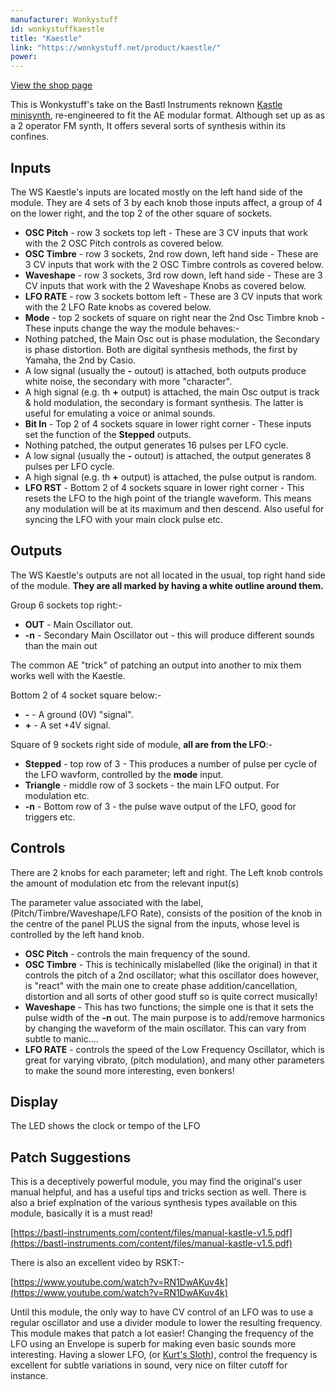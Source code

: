 ```yaml
---
manufacturer: Wonkystuff
id: wonkystuffkaestle
title: "Kaestle"
link: "https://wonkystuff.net/product/kaestle/"
power: 
---
```



[View the shop page](https://wonkystuff.net/product/kaestle/)

This is Wonkystuff's take on the Bastl Instruments reknown [Kastle minisynth](https://bastl-instruments.com/instruments/kastle/), re-engineered to fit the AE modular format. Although set up as as a 2 operator FM synth, It offers several sorts of synthesis within its confines.

## Inputs

The WS Kaestle's inputs are located mostly on the left hand side of the module. They are 4 sets of 3 by each knob those inputs affect, a group of 4 on the lower right, and the top 2 of the other square of sockets.

*   **OSC Pitch** - row 3 sockets top left - These are 3 CV inputs that work with the 2 OSC Pitch controls as covered below.
*   **OSC Timbre** - row 3 sockets, 2nd row down, left hand side - These are 3 CV inputs that work with the 2 OSC Timbre controls as covered below.
*   **Waveshape** - row 3 sockets, 3rd row down, left hand side - These are 3 CV inputs that work with the 2 Waveshape Knobs as covered below.
*   **LFO RATE** - row 3 sockets bottom left - These are 3 CV inputs that work with the 2 LFO Rate knobs as covered below.
*   **Mode** - top 2 sockets of square on right near the 2nd Osc Timbre knob - These inputs change the way the module behaves:-
*   Nothing patched, the Main Osc out is phase modulation, the Secondary is phase distortion. Both are digital synthesis methods, the first by Yamaha, the 2nd by Casio.
*   A low signal (usually the **\-** outout) is attached, both outputs produce white noise, the secondary with more "character".
*   A high signal (e.g. th **+** output) is attached, the main Osc output is track & hold modulation, the secondary is formant synthesis. The latter is useful for emulating a voice or animal sounds.
*   **Bit In** - Top 2 of 4 sockets square in lower right corner - These inputs set the function of the **Stepped** outputs.
*   Nothing patched, the output generates 16 pulses per LFO cycle.
*   A low signal (usually the **\-** outout) is attached, the output generates 8 pulses per LFO cycle.
*   A high signal (e.g. th **+** output) is attached, the pulse output is random.
*   **LFO RST** - Bottom 2 of 4 sockets square in lower right corner - This resets the LFO to the high point of the triangle waveform. This means any modulation will be at its maximum and then descend. Also useful for syncing the LFO with your main clock pulse etc.

## Outputs

The WS Kaestle's outputs are not all located in the usual, top right hand side of the module. **They are all marked by having a white outline around them.**

Group 6 sockets top right:-

*   **OUT** - Main Oscillator out.
*   **\-n** - Secondary Main Oscillator out - this will produce different sounds than the main out

The common AE "trick" of patching an output into another to mix them works well with the Kaestle.

Bottom 2 of 4 socket square below:-

*   **\-** - A ground (0V) "signal".
*   **+** - A set +4V signal.

Square of 9 sockets right side of module, **all are from the LFO**:-

*   **Stepped** - top row of 3 - This produces a number of pulse per cycle of the LFO wavform, controlled by the **mode** input.
*   **Triangle** - middle row of 3 sockets - the main LFO output. For modulation etc.
*   **\-n** - Bottom row of 3 - the pulse wave output of the LFO, good for triggers etc.

## Controls

There are 2 knobs for each parameter; left and right. The Left knob controls the amount of modulation etc from the relevant input(s)

The parameter value associated with the label, (Pitch/Timbre/Waveshape/LFO Rate), consists of the position of the knob in the centre of the panel PLUS the signal from the inputs, whose level is controlled by the left hand knob.

*   **OSC Pitch** - controls the main frequency of the sound.
*   **OSC Timbre** - This is techinically mislabelled (like the original) in that it controls the pitch of a 2nd oscillator; what this oscillator does however, is "react" with the main one to create phase addition/cancellation, distortion and all sorts of other good stuff so is quite correct musically!
*   **Waveshape** - This has two functions; the simple one is that it sets the pulse width of the **\-n** out. The main purpose is to add/remove harmonics by changing the waveform of the main oscillator. This can vary from subtle to manic....
*   **LFO RATE** - controls the speed of the Low Frequency Oscillator, which is great for varying vibrato, (pitch modulation), and many other parameters to make the sound more interesting, even bonkers!

## Display

The LED shows the clock or tempo of the LFO

## Patch Suggestions

This is a deceptively powerful module, you may find the original's user manual helpful, and has a useful tips and tricks section as well. There is also a brief explnation of the various synthesis types available on this module, basically it is a must read!

[https://bastl-instruments.com/content/files/manual-kastle-v1.5.pdf](https://bastl-instruments.com/content/files/manual-kastle-v1.5.pdf)

There is also an excellent video by RSKT:-

[https://www.youtube.com/watch?v=RN1DwAKuv4k](https://www.youtube.com/watch?v=RN1DwAKuv4k)

Until this module, the only way to have CV control of an LFO was to use a regular oscillator and use a divider module to lower the resulting frequency. This module makes that patch a lot easier! Changing the frequency of the LFO using an Envelope is superb for making even basic sounds more interesting. Having a slower LFO, (or [Kurt's Sloth](https://wiki.aemodular.com/pmwiki.php/AeManual/KeuerslagerkurtSloth)), control the frequency is excellent for subtle variations in sound, very nice on filter cutoff for instance.



